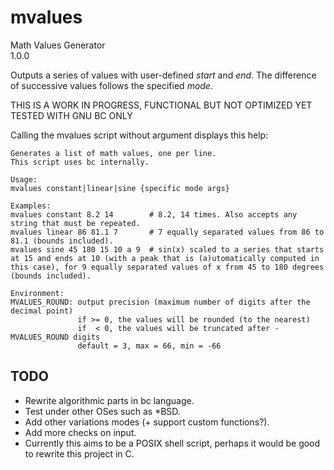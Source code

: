 # mvalues
Math Values Generator  
1.0.0

Outputs a series of values with user-defined *start* and *end*. The difference of successive values follows the specified *mode*.

THIS IS A WORK IN PROGRESS, FUNCTIONAL BUT NOT OPTIMIZED YET  
TESTED WITH GNU BC ONLY

Calling the mvalues script without argument displays this help:
```
Generates a list of math values, one per line.
This script uses bc internally.

Usage:
mvalues constant|linear|sine {specific mode args}

Examples:
mvalues constant 8.2 14        # 8.2, 14 times. Also accepts any string that must be repeated.
mvalues linear 86 81.1 7       # 7 equally separated values from 86 to 81.1 (bounds included).
mvalues sine 45 180 15 10 a 9  # sin(x) scaled to a series that starts at 15 and ends at 10 (with a peak that is (a)utomatically computed in this case), for 9 equally separated values of x from 45 to 180 degrees (bounds included).

Environment:
MVALUES_ROUND: output precision (maximum number of digits after the decimal point)
               if >= 0, the values will be rounded (to the nearest)
               if  < 0, the values will be truncated after -MVALUES_ROUND digits
               default = 3, max = 66, min = -66
```

## TODO

- Rewrite algorithmic parts in bc language.
- Test under other OSes such as \*BSD.
- Add other variations modes (+ support custom functions?).
- Add more checks on input.
- Currently this aims to be a POSIX shell script, perhaps it would be good to rewrite this project in C.
